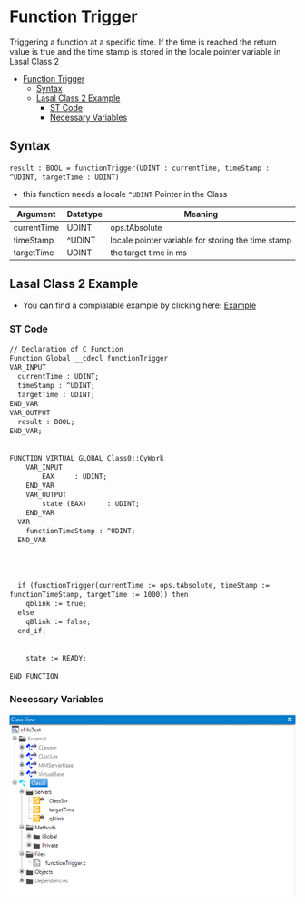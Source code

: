 # Function Trigger
Triggering a function at a specific time. If the time is reached the return value is true and the time stamp is stored in the locale pointer variable in Lasal Class 2

- [Function Trigger](#function-trigger)
  - [Syntax](#syntax)
  - [Lasal Class 2 Example](#lasal-class-2-example)
    - [ST Code](#st-code)
    - [Necessary Variables](#necessary-variables)

## Syntax
```
result : BOOL = functionTrigger(UDINT : currentTime, timeStamp : ^UDINT, targetTime : UDINT)
```
* this function needs a locale ```^UDINT``` Pointer in the Class

| Argument | Datatype | Meaning |
| ------------- | ------------- | ------------- |
| currentTime  | UDINT | ops.tAbsolute  |
| timeStamp  | ^UDINT  | locale pointer variable for storing the time stamp  |
| targetTime  | UDINT  | the target time in ms  |

## Lasal Class 2 Example
* You can find a compialable example by clicking here: [Example](https://github.com/Jumag-Dampferzeuger-GmbH/SIGMATEK-Jumag-Utils-Examples/tree/main/functionTrigger)

### ST Code

```
// Declaration of C Function
Function Global __cdecl functionTrigger
VAR_INPUT 
  currentTime : UDINT;
  timeStamp : ^UDINT;
  targetTime : UDINT;
END_VAR
VAR_OUTPUT
  result : BOOL;
END_VAR;


FUNCTION VIRTUAL GLOBAL Class0::CyWork
	VAR_INPUT
		EAX 	: UDINT;
	END_VAR
	VAR_OUTPUT
		state (EAX) 	: UDINT;
	END_VAR
  VAR
  	functionTimeStamp : ^UDINT; 
  END_VAR

  
   
  
  if (functionTrigger(currentTime := ops.tAbsolute, timeStamp := functionTimeStamp, targetTime := 1000)) then
    qblink := true;
  else
    qBlink := false; 
  end_if;
  

	state := READY;

END_FUNCTION

```






### Necessary Variables

![Alt text](image.png)